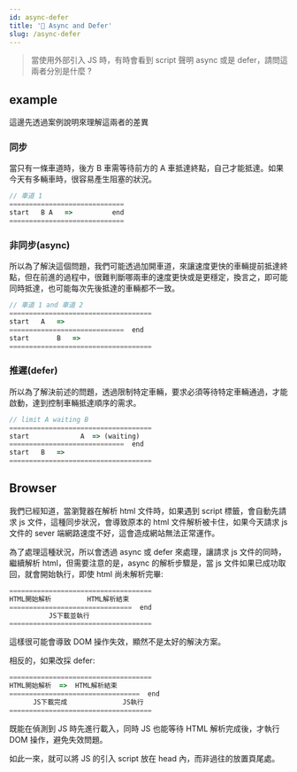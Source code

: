 ```yaml
---
id: async-defer
title: '📜 Async and Defer'
slug: /async-defer
---
```


> 當使用外部引入 JS 時，有時會看到 script 聲明 async 或是 defer，請問這兩者分別是什麼 ?

## example

這邊先透過案例說明來理解這兩者的差異

### 同步

當只有一條車道時，後方 B 車需等待前方的 A 車抵達終點，自己才能抵達。如果今天有多輛車時，很容易產生阻塞的狀況。

```js
// 車道 1
=============================
start   B A   =>          end
=============================
```

### 非同步(async)

所以為了解決這個問題，我們可能透過加開車道，來讓速度更快的車輛提前抵達終點，但在前進的過程中，很難判斷哪兩車的速度更快或是更穩定，換言之，即可能同時抵達，也可能每次先後抵達的車輛都不一致。

```js
// 車道 1 and 車道 2
====================================
start   A   =>
=============================  end
start       B   =>
====================================
```

### 推遲(defer)

所以為了解決前述的問題，透過限制特定車輛，要求必須等待特定車輛通過，才能啟動，達到控制車輛抵達順序的需求。

```js
// limit A waiting B
====================================
start             A  => (waiting)
=============================  end
start   B   =>
====================================
```

## Browser

我們已經知道，當瀏覽器在解析 html 文件時，如果遇到 script 標籤，會自動先請求 js 文件，這種同步狀況，會導致原本的 html 文件解析被卡住，如果今天請求 js 文件的 sever 端網路速度不好，這會造成網站無法正常運作。

為了處理這種狀況，所以會透過 async 或 defer 來處理，讓請求 js 文件的同時，繼續解析 html，但需要注意的是，async 的解析步驟是，當 js 文件如果已成功取回，就會開始執行，即使 html 尚未解析完畢:

```js
====================================
HTML開始解析         HTML解析結束
===============================  end
          JS下載並執行
====================================
```

這樣很可能會導致 DOM 操作失效，顯然不是太好的解決方案。

相反的，如果改採 defer:

```js
====================================
HTML開始解析  =>  HTML解析結束
=================================  end
      JS下載完成              JS執行
====================================
```

既能在偵測到 JS 時先進行載入，同時 JS 也能等待 HTML 解析完成後，才執行 DOM 操作，避免失效問題。

如此一來，就可以將 JS 的引入 script 放在 head 內，而非過往的放置頁尾處。
